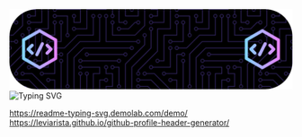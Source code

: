 <div styles="position:absolute;"><img src=".github/header-background.png"/></div>
<img src="https://readme-typing-svg.demolab.com?font=Fira+Code&duration=4000&pause=1000&background-image=./github/header-background.png&center=true&vCenter=true&random=false&width=435&lines=Hey+there!+I'm+Jandrana+%F0%9F%AB%B6%F0%9F%8F%BC;Welcome+to+my+github!;Me+in+emojis%3F;%F0%9F%92%AC++%F0%9F%91%A9%F0%9F%8F%BC%E2%80%8D%F0%9F%92%BB++%E2%98%95%EF%B8%8F++%F0%9F%87%AA%F0%9F%87%B8++%F0%9F%A4%AA++and...;more+%F0%9F%92%AC++%E2%98%95%EF%B8%8F+" alt="Typing SVG" />

https://readme-typing-svg.demolab.com/demo/
https://leviarista.github.io/github-profile-header-generator/
